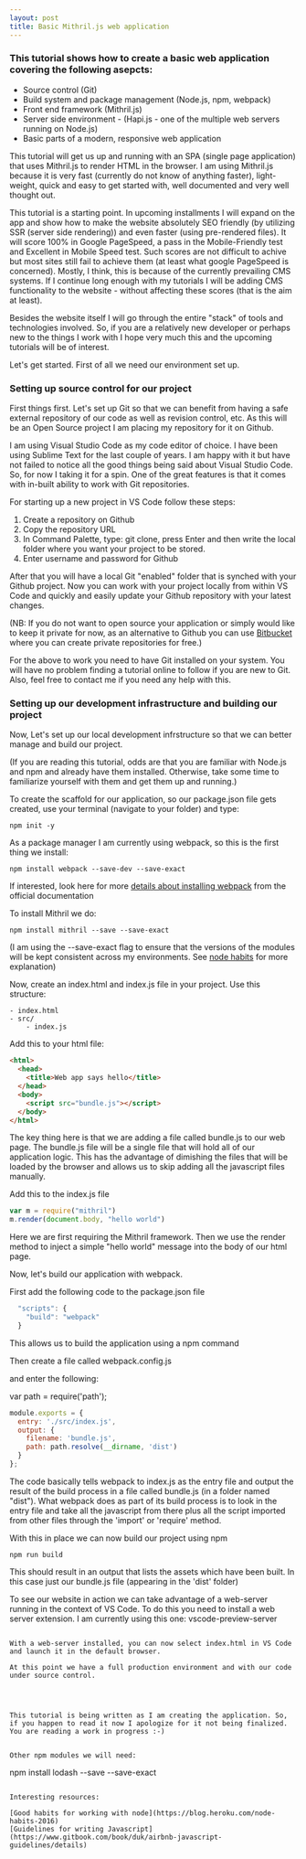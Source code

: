 ```yaml
---
layout: post
title: Basic Mithril.js web application 
---
```


### This tutorial shows how to create a basic web application covering the following asepcts:

- Source control (Git)
- Build system and package management (Node.js, npm, webpack)
- Front end framework (Mithril.js)
- Server side environment - (Hapi.js - one of the multiple web servers running on Node.js)
- Basic parts of a modern, responsive web application

This tutorial will get us up and running with an SPA (single page application) that uses Mithril.js to render HTML in the browser. I am using Mithril.js because it is very fast (currently do not know of anything faster), light-weight, quick and easy to get started with, well documented and very well thought out.

This tutorial is a starting point. In upcoming installments I will expand on the app and show how to make the website absolutely SEO friendly (by utilizing SSR (server side rendering)) and even faster (using pre-rendered files). It will score 100% in Google PageSpeed, a pass in the Mobile-Friendly test and Excellent in Mobile Speed test. Such scores are not difficult to achive but most sites still fail to achieve them (at least what google PageSpeed is concerned). Mostly, I think, this is because of the currently prevailing CMS systems. If I continue long enough with my tutorials I will be adding CMS functionality to the website - without affecting these scores (that is the aim at least).

Besides the website itself I will go through the entire "stack" of tools and technologies involved. So, if you are a relatively new developer or perhaps new to the things I work with I hope very much this and the upcoming tutorials will be of interest.

Let's get started. First of all we need our environment set up.

### Setting up source control for our project

First things first. Let's set up Git so that we can benefit from having a safe external repository of our code as well as revision control, etc. As this will be an Open Source project I am placing my repository for it on Github.

I am using Visual Studio Code as my code editor of choice. I have been using Sublime Text for the last couple of years. I am happy with it but have not failed to notice all the good things being said about Visual Studio Code. So, for now I taking it for a spin. One of the great features is that it comes with in-built ability to work with Git repositories.

For starting up a new project in VS Code follow these steps:

1. Create a repository on Github
2. Copy the repository URL
3. In Command Palette, type: git clone, press Enter and then write the local folder where you want your project to be stored.
4. Enter username and password for Github

After that you will have a local Git "enabled" folder that is synched with your Github project. Now you can work with your project locally from within VS Code and quickly and easily update your Github repository with your latest changes. 

(NB: If you do not want to open source your application or simply would like to keep it private for now, as an alternative to Github you can use [Bitbucket](https://bitbucket.org) where you can create private repositories for free.)

For the above to work you need to have Git installed on your system. You will have no problem finding a tutorial online to follow if you are new to Git. Also, feel free to contact me if you need any help with this.

### Setting up our development infrastructure and building our project 

Now, Let's set up our local development infrstructure so that we can better manage and build our project.

(If you are reading this tutorial, odds are that you are familiar with Node.js and npm and already have them installed. Otherwise, take some time to familiarize yourself with them and get them up and running.) 

To create the scaffold for our application, so our package.json file gets created, use your terminal (navigate to your folder) and type:

```
npm init -y
```

As a package manager I am currently using webpack, so this is the first thing we install:

```
npm install webpack --save-dev --save-exact
```

If interested, look here for more [details about installing webpack](https://webpack.js.org/guides/installation/) from the official documentation

To install Mithril we do:

```
npm install mithril --save --save-exact
```

(I am using the --save-exact flag to ensure that the versions of the modules will be kept consistent across my environments. See [node habits](https://blog.heroku.com/node-habits-2016) for more explanation)

Now, create an index.html and index.js file in your project. Use this structure:

```
- index.html
- src/
    - index.js
```
Add this to your html file:

``` html
<html>
  <head>
    <title>Web app says hello</title>
  </head>
  <body>
    <script src="bundle.js"></script>
  </body>
</html>
```

The key thing here is that we are adding a file called bundle.js to our web page. The bundle.js file will be a single file that will hold all of our application logic. This has the advantage of dimishing the files that will be loaded by the browser and allows us to skip adding all the javascript files manually.

Add this to the index.js file

``` javascript
var m = require("mithril")
m.render(document.body, "hello world")
```

Here we are first requiring the Mithril framework. Then we use the render method to inject a simple "hello world" message into the body of our html page.

Now, let's build our application with webpack.

First add the following code to the package.json file

``` javascript
  "scripts": {
    "build": "webpack"
  }
```

This allows us to build the application using a npm command

Then create a file called webpack.config.js

and enter the following:

var path = require('path');

``` javascript
module.exports = {
  entry: './src/index.js',
  output: {
    filename: 'bundle.js',
    path: path.resolve(__dirname, 'dist')
  }
};
```

The code basically tells webpack to index.js as the entry file and output the result of the build process in a file called bundle.js (in a folder named "dist"). What webpack does as part of its build process is to look in the entry file and take all the javascript from there plus all the script imported from other files through the 'import' or 'require' method.  

With this in place we can now build our project using npm

```
npm run build
```

This should result in an output that lists the assets which have been built. In this case just our bundle.js file (appearing in the 'dist' folder)

To see our website in action we can take advantage of a web-server running in the context of VS Code. To do this you need to install a web server extension. I am currently using this one: vscode-preview-server
```

With a web-server installed, you can now select index.html in VS Code and launch it in the default browser.

At this point we have a full production environment and with our code under source control.




This tutorial is being written as I am creating the application. So, if you happen to read it now I apologize for it not being finalized. You are reading a work in progress :-) 


Other npm modules we will need:

```
npm install lodash --save --save-exact
```

Interesting resources:

[Good habits for working with node](https://blog.heroku.com/node-habits-2016)
[Guidelines for writing Javascript](https://www.gitbook.com/book/duk/airbnb-javascript-guidelines/details)